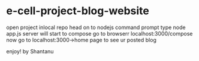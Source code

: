 # e-cell-project-blog-website
open project inlocal repo
head on to nodejs command prompt
type node app.js
server will start
to compose go to browserr localhost:3000/compose
now go to localhost:3000->home page to see ur posted blog

enjoy!
by Shantanu

